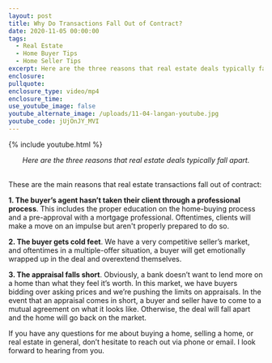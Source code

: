 ```yaml
---
layout: post
title: Why Do Transactions Fall Out of Contract?
date: 2020-11-05 00:00:00
tags:
  - Real Estate
  - Home Buyer Tips
  - Home Seller Tips
excerpt: Here are the three reasons that real estate deals typically fall apart
enclosure:
pullquote:
enclosure_type: video/mp4
enclosure_time:
use_youtube_image: false
youtube_alternate_image: /uploads/11-04-langan-youtube.jpg
youtube_code: jUjOnJY_MVI
---
```


{% include youtube.html %}

<center><em>Here are the three reasons that real estate deals typically fall apart.</em></center>

<br>These are the main reasons that real estate transactions fall out of contract:

**1\. The buyer’s agent hasn’t taken their client through a professional process**. This includes the proper education on the home-buying process and a pre-approval with a mortgage professional. Oftentimes, clients will make a move on an impulse but aren't properly prepared to do so.

**2\. The buyer gets cold feet**. We have a very competitive seller’s market, and oftentimes in a multiple-offer situation, a buyer will get emotionally wrapped up in the deal and overextend themselves.

**3\. The appraisal falls short**. Obviously, a bank doesn’t want to lend more on a home than what they feel it’s worth. In this market, we have buyers bidding over asking prices and we’re pushing the limits on appraisals. In the event that an appraisal comes in short, a buyer and seller have to come to a mutual agreement on what it looks like. Otherwise, the deal will fall apart and the home will go back on the market.

If you have any questions for me about buying a home, selling a home, or real estate in general, don’t hesitate to reach out via phone or email. I look forward to hearing from you.